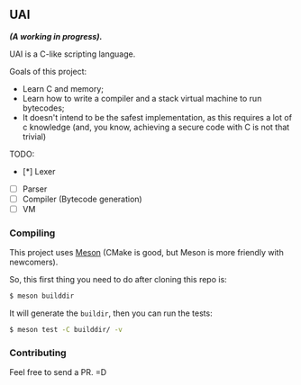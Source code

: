 ## UAI

**_(A working in progress)._**

UAI is a C-like scripting language.

Goals of this project: 

- Learn C and memory;
- Learn how to write a compiler and a stack virtual machine to run bytecodes;
- It doesn't intend to be the safest implementation, as this requires a lot of c knowledge (and, you know, achieving a secure code with C is not that trivial)

TODO:

- [*] Lexer
- [ ] Parser
- [ ] Compiler (Bytecode generation)
- [ ] VM

### Compiling

This project uses [Meson](https://mesonbuild.com/Quick-guide.html) (CMake is good, but Meson is more friendly with newcomers).

So, this first thing you need to do after cloning this repo is:

```bash
$ meson builddir
```

It will generate the `buildir`, then you can run the tests:

```bash
$ meson test -C builddir/ -v 
```

### Contributing

Feel free to send a PR. =D
